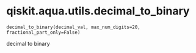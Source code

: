 # qiskit.aqua.utils.decimal\_to\_binary



`decimal_to_binary(decimal_val, max_num_digits=20, fractional_part_only=False)`

decimal to binary
